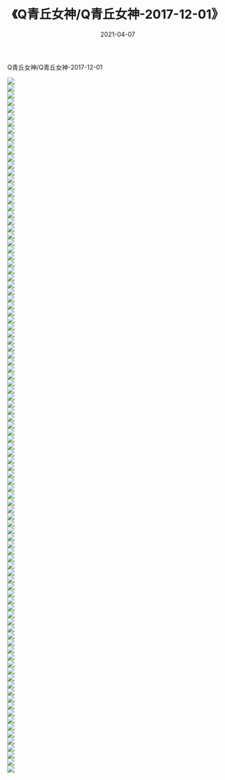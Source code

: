﻿---
layout: post
title:  《Q青丘女神/Q青丘女神-2017-12-01》
date:   2021-04-07
img: http://img.660000.xyz/Sharelink/网络美图/2021/Q青丘女神/Q青丘女神-2017-12-01/000.jpg
categories: [美女, 清纯, 唯美]
---

Q青丘女神/Q青丘女神-2017-12-01

 ![](http://img.660000.xyz/Sharelink/网络美图/2021/Q青丘女神/Q青丘女神-2017-12-01/001.jpg) <br>![](http://img.660000.xyz/Sharelink/网络美图/2021/Q青丘女神/Q青丘女神-2017-12-01/002.jpg) <br>![](http://img.660000.xyz/Sharelink/网络美图/2021/Q青丘女神/Q青丘女神-2017-12-01/003.jpg) <br>![](http://img.660000.xyz/Sharelink/网络美图/2021/Q青丘女神/Q青丘女神-2017-12-01/004.jpg) <br>![](http://img.660000.xyz/Sharelink/网络美图/2021/Q青丘女神/Q青丘女神-2017-12-01/005.jpg) <br>![](http://img.660000.xyz/Sharelink/网络美图/2021/Q青丘女神/Q青丘女神-2017-12-01/006.jpg) <br>![](http://img.660000.xyz/Sharelink/网络美图/2021/Q青丘女神/Q青丘女神-2017-12-01/007.jpg) <br>![](http://img.660000.xyz/Sharelink/网络美图/2021/Q青丘女神/Q青丘女神-2017-12-01/008.jpg) <br>![](http://img.660000.xyz/Sharelink/网络美图/2021/Q青丘女神/Q青丘女神-2017-12-01/009.jpg) <br>![](http://img.660000.xyz/Sharelink/网络美图/2021/Q青丘女神/Q青丘女神-2017-12-01/010.jpg) <br>![](http://img.660000.xyz/Sharelink/网络美图/2021/Q青丘女神/Q青丘女神-2017-12-01/011.jpg) <br>![](http://img.660000.xyz/Sharelink/网络美图/2021/Q青丘女神/Q青丘女神-2017-12-01/012.jpg) <br>![](http://img.660000.xyz/Sharelink/网络美图/2021/Q青丘女神/Q青丘女神-2017-12-01/013.jpg) <br>![](http://img.660000.xyz/Sharelink/网络美图/2021/Q青丘女神/Q青丘女神-2017-12-01/014.jpg) <br>![](http://img.660000.xyz/Sharelink/网络美图/2021/Q青丘女神/Q青丘女神-2017-12-01/015.jpg) <br>![](http://img.660000.xyz/Sharelink/网络美图/2021/Q青丘女神/Q青丘女神-2017-12-01/016.jpg) <br>![](http://img.660000.xyz/Sharelink/网络美图/2021/Q青丘女神/Q青丘女神-2017-12-01/017.jpg) <br>![](http://img.660000.xyz/Sharelink/网络美图/2021/Q青丘女神/Q青丘女神-2017-12-01/018.jpg) <br>![](http://img.660000.xyz/Sharelink/网络美图/2021/Q青丘女神/Q青丘女神-2017-12-01/019.jpg) <br>![](http://img.660000.xyz/Sharelink/网络美图/2021/Q青丘女神/Q青丘女神-2017-12-01/020.jpg) <br>![](http://img.660000.xyz/Sharelink/网络美图/2021/Q青丘女神/Q青丘女神-2017-12-01/021.jpg) <br>![](http://img.660000.xyz/Sharelink/网络美图/2021/Q青丘女神/Q青丘女神-2017-12-01/022.jpg) <br>![](http://img.660000.xyz/Sharelink/网络美图/2021/Q青丘女神/Q青丘女神-2017-12-01/023.jpg) <br>![](http://img.660000.xyz/Sharelink/网络美图/2021/Q青丘女神/Q青丘女神-2017-12-01/024.jpg) <br>![](http://img.660000.xyz/Sharelink/网络美图/2021/Q青丘女神/Q青丘女神-2017-12-01/025.jpg) <br>![](http://img.660000.xyz/Sharelink/网络美图/2021/Q青丘女神/Q青丘女神-2017-12-01/026.jpg) <br>![](http://img.660000.xyz/Sharelink/网络美图/2021/Q青丘女神/Q青丘女神-2017-12-01/027.jpg) <br>![](http://img.660000.xyz/Sharelink/网络美图/2021/Q青丘女神/Q青丘女神-2017-12-01/028.jpg) <br>![](http://img.660000.xyz/Sharelink/网络美图/2021/Q青丘女神/Q青丘女神-2017-12-01/029.jpg) <br>![](http://img.660000.xyz/Sharelink/网络美图/2021/Q青丘女神/Q青丘女神-2017-12-01/030.jpg) <br>![](http://img.660000.xyz/Sharelink/网络美图/2021/Q青丘女神/Q青丘女神-2017-12-01/031.jpg) <br>![](http://img.660000.xyz/Sharelink/网络美图/2021/Q青丘女神/Q青丘女神-2017-12-01/032.jpg) <br>![](http://img.660000.xyz/Sharelink/网络美图/2021/Q青丘女神/Q青丘女神-2017-12-01/033.jpg) <br>![](http://img.660000.xyz/Sharelink/网络美图/2021/Q青丘女神/Q青丘女神-2017-12-01/034.jpg) <br>![](http://img.660000.xyz/Sharelink/网络美图/2021/Q青丘女神/Q青丘女神-2017-12-01/035.jpg) <br>![](http://img.660000.xyz/Sharelink/网络美图/2021/Q青丘女神/Q青丘女神-2017-12-01/036.jpg) <br>![](http://img.660000.xyz/Sharelink/网络美图/2021/Q青丘女神/Q青丘女神-2017-12-01/037.jpg) <br>![](http://img.660000.xyz/Sharelink/网络美图/2021/Q青丘女神/Q青丘女神-2017-12-01/038.jpg) <br>![](http://img.660000.xyz/Sharelink/网络美图/2021/Q青丘女神/Q青丘女神-2017-12-01/039.jpg) <br>![](http://img.660000.xyz/Sharelink/网络美图/2021/Q青丘女神/Q青丘女神-2017-12-01/040.jpg) <br>![](http://img.660000.xyz/Sharelink/网络美图/2021/Q青丘女神/Q青丘女神-2017-12-01/041.jpg) <br>![](http://img.660000.xyz/Sharelink/网络美图/2021/Q青丘女神/Q青丘女神-2017-12-01/042.jpg) <br>![](http://img.660000.xyz/Sharelink/网络美图/2021/Q青丘女神/Q青丘女神-2017-12-01/043.jpg) <br>![](http://img.660000.xyz/Sharelink/网络美图/2021/Q青丘女神/Q青丘女神-2017-12-01/044.jpg) <br>![](http://img.660000.xyz/Sharelink/网络美图/2021/Q青丘女神/Q青丘女神-2017-12-01/045.jpg) <br>![](http://img.660000.xyz/Sharelink/网络美图/2021/Q青丘女神/Q青丘女神-2017-12-01/046.jpg) <br>![](http://img.660000.xyz/Sharelink/网络美图/2021/Q青丘女神/Q青丘女神-2017-12-01/047.jpg) <br>![](http://img.660000.xyz/Sharelink/网络美图/2021/Q青丘女神/Q青丘女神-2017-12-01/048.jpg) <br>![](http://img.660000.xyz/Sharelink/网络美图/2021/Q青丘女神/Q青丘女神-2017-12-01/049.jpg) <br>![](http://img.660000.xyz/Sharelink/网络美图/2021/Q青丘女神/Q青丘女神-2017-12-01/050.jpg) <br>![](http://img.660000.xyz/Sharelink/网络美图/2021/Q青丘女神/Q青丘女神-2017-12-01/051.jpg) <br>![](http://img.660000.xyz/Sharelink/网络美图/2021/Q青丘女神/Q青丘女神-2017-12-01/052.jpg) <br>![](http://img.660000.xyz/Sharelink/网络美图/2021/Q青丘女神/Q青丘女神-2017-12-01/053.jpg) <br>![](http://img.660000.xyz/Sharelink/网络美图/2021/Q青丘女神/Q青丘女神-2017-12-01/054.jpg) <br>![](http://img.660000.xyz/Sharelink/网络美图/2021/Q青丘女神/Q青丘女神-2017-12-01/055.jpg) <br>![](http://img.660000.xyz/Sharelink/网络美图/2021/Q青丘女神/Q青丘女神-2017-12-01/056.jpg) <br>![](http://img.660000.xyz/Sharelink/网络美图/2021/Q青丘女神/Q青丘女神-2017-12-01/057.jpg) <br>![](http://img.660000.xyz/Sharelink/网络美图/2021/Q青丘女神/Q青丘女神-2017-12-01/058.jpg) <br>![](http://img.660000.xyz/Sharelink/网络美图/2021/Q青丘女神/Q青丘女神-2017-12-01/059.jpg) <br>![](http://img.660000.xyz/Sharelink/网络美图/2021/Q青丘女神/Q青丘女神-2017-12-01/060.jpg) <br>![](http://img.660000.xyz/Sharelink/网络美图/2021/Q青丘女神/Q青丘女神-2017-12-01/061.jpg) <br>![](http://img.660000.xyz/Sharelink/网络美图/2021/Q青丘女神/Q青丘女神-2017-12-01/062.jpg) <br>![](http://img.660000.xyz/Sharelink/网络美图/2021/Q青丘女神/Q青丘女神-2017-12-01/063.jpg) <br>![](http://img.660000.xyz/Sharelink/网络美图/2021/Q青丘女神/Q青丘女神-2017-12-01/064.jpg) <br>![](http://img.660000.xyz/Sharelink/网络美图/2021/Q青丘女神/Q青丘女神-2017-12-01/065.jpg) <br>![](http://img.660000.xyz/Sharelink/网络美图/2021/Q青丘女神/Q青丘女神-2017-12-01/066.jpg) <br>![](http://img.660000.xyz/Sharelink/网络美图/2021/Q青丘女神/Q青丘女神-2017-12-01/067.jpg) <br>![](http://img.660000.xyz/Sharelink/网络美图/2021/Q青丘女神/Q青丘女神-2017-12-01/068.jpg) <br>![](http://img.660000.xyz/Sharelink/网络美图/2021/Q青丘女神/Q青丘女神-2017-12-01/069.jpg) <br>![](http://img.660000.xyz/Sharelink/网络美图/2021/Q青丘女神/Q青丘女神-2017-12-01/070.jpg) <br>![](http://img.660000.xyz/Sharelink/网络美图/2021/Q青丘女神/Q青丘女神-2017-12-01/071.jpg) <br>![](http://img.660000.xyz/Sharelink/网络美图/2021/Q青丘女神/Q青丘女神-2017-12-01/072.jpg) <br>![](http://img.660000.xyz/Sharelink/网络美图/2021/Q青丘女神/Q青丘女神-2017-12-01/073.jpg) <br>![](http://img.660000.xyz/Sharelink/网络美图/2021/Q青丘女神/Q青丘女神-2017-12-01/074.jpg) <br>![](http://img.660000.xyz/Sharelink/网络美图/2021/Q青丘女神/Q青丘女神-2017-12-01/075.jpg) <br>![](http://img.660000.xyz/Sharelink/网络美图/2021/Q青丘女神/Q青丘女神-2017-12-01/076.jpg) <br>![](http://img.660000.xyz/Sharelink/网络美图/2021/Q青丘女神/Q青丘女神-2017-12-01/077.jpg) <br>![](http://img.660000.xyz/Sharelink/网络美图/2021/Q青丘女神/Q青丘女神-2017-12-01/078.jpg) <br>![](http://img.660000.xyz/Sharelink/网络美图/2021/Q青丘女神/Q青丘女神-2017-12-01/079.jpg) <br>![](http://img.660000.xyz/Sharelink/网络美图/2021/Q青丘女神/Q青丘女神-2017-12-01/080.jpg) <br>![](http://img.660000.xyz/Sharelink/网络美图/2021/Q青丘女神/Q青丘女神-2017-12-01/081.jpg) <br>![](http://img.660000.xyz/Sharelink/网络美图/2021/Q青丘女神/Q青丘女神-2017-12-01/082.jpg) <br>![](http://img.660000.xyz/Sharelink/网络美图/2021/Q青丘女神/Q青丘女神-2017-12-01/083.jpg) <br>![](http://img.660000.xyz/Sharelink/网络美图/2021/Q青丘女神/Q青丘女神-2017-12-01/084.jpg) <br>![](http://img.660000.xyz/Sharelink/网络美图/2021/Q青丘女神/Q青丘女神-2017-12-01/085.jpg) <br>![](http://img.660000.xyz/Sharelink/网络美图/2021/Q青丘女神/Q青丘女神-2017-12-01/086.jpg) <br>![](http://img.660000.xyz/Sharelink/网络美图/2021/Q青丘女神/Q青丘女神-2017-12-01/087.jpg) <br>![](http://img.660000.xyz/Sharelink/网络美图/2021/Q青丘女神/Q青丘女神-2017-12-01/088.jpg) <br>![](http://img.660000.xyz/Sharelink/网络美图/2021/Q青丘女神/Q青丘女神-2017-12-01/089.jpg) <br>![](http://img.660000.xyz/Sharelink/网络美图/2021/Q青丘女神/Q青丘女神-2017-12-01/090.jpg) <br>![](http://img.660000.xyz/Sharelink/网络美图/2021/Q青丘女神/Q青丘女神-2017-12-01/091.jpg) <br>![](http://img.660000.xyz/Sharelink/网络美图/2021/Q青丘女神/Q青丘女神-2017-12-01/092.jpg) <br>![](http://img.660000.xyz/Sharelink/网络美图/2021/Q青丘女神/Q青丘女神-2017-12-01/093.jpg) <br>![](http://img.660000.xyz/Sharelink/网络美图/2021/Q青丘女神/Q青丘女神-2017-12-01/094.jpg) <br>![](http://img.660000.xyz/Sharelink/网络美图/2021/Q青丘女神/Q青丘女神-2017-12-01/095.jpg) <br>![](http://img.660000.xyz/Sharelink/网络美图/2021/Q青丘女神/Q青丘女神-2017-12-01/096.jpg) <br>![](http://img.660000.xyz/Sharelink/网络美图/2021/Q青丘女神/Q青丘女神-2017-12-01/097.jpg) <br>![](http://img.660000.xyz/Sharelink/网络美图/2021/Q青丘女神/Q青丘女神-2017-12-01/098.jpg) <br>![](http://img.660000.xyz/Sharelink/网络美图/2021/Q青丘女神/Q青丘女神-2017-12-01/099.jpg) <br>